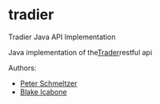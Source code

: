 # tradier
Tradier Java API Implementation

Java implementation of the<a href="developer.tradier.com">Trader</a>restful api

Authors:
* <a href="github.com/pschmeltzer">Peter Schmeltzer</a>
* <a href="github.com/bicabone">Blake Icabone</a>